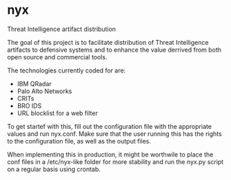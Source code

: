 nyx
===

Threat Intelligence artifact distribution

The goal of this project is to facilitate distribution of Threat Intelligence artifacts to defensive systems and to enhance the value derrived from both open source and commercial tools.

The technologies currently coded for are: 
- IBM QRadar
- Palo Alto Networks
- CRITs
- BRO IDS
- URL blocklist for a web filter

To get startef with this, fill out the configuration file with the appropriate values and run nyx.conf. Make sure that the user running this has the rights to the configuration file, as well as the output files.

When implementing this in production, it might be worthwile to place the conf files in a /etc/nyx-like folder for more stability and run the nyx.py script on a regular basis using crontab.
